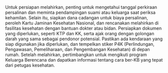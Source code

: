 Untuk persiapan melahirkan, penting untuk mengetahui tanggal perkiraan persalinan dan meminta pendampingan suami atau keluarga saat periksa kehamilan. Selain itu, siapkan dana cadangan untuk biaya persalinan, peroleh Kartu Jaminan Kesehatan Nasional, dan rencanakan melahirkan di fasilitas kesehatan dengan bantuan dokter atau bidan. Persiapkan dokumen yang diperlukan, seperti KTP dan KK, serta ajak orang dengan golongan darah yang sama sebagai pendonor potensial. Pastikan ada kendaraan yang siap digunakan jika diperlukan, dan tempelkan stiker P4K (Perlindungan, Pengawasan, Pemeliharaan, dan Pengembangan Kesehatan) di depan rumah. Setelah melahirkan, pertimbangkan untuk mengikuti program Keluarga Berencana dan dapatkan informasi tentang cara ber-KB yang tepat dari petugas kesehatan.